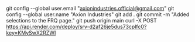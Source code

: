 git config --global user.email "axionindustries.official@gmail.com"
git config --global user.name "Axion Industries"
git add .
git commit -m "Added selections to the FRQ page."
git push origin main
curl -X POST https://api.render.com/deploy/srv-d2af26je5dus73cplfc0?key=KMySwX2RZWI